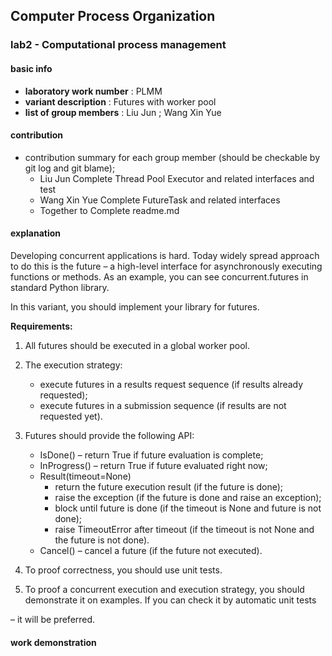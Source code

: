 ## Computer Process Organization

### lab2 - Computational process management

#### basic info

* **laboratory work number** : PLMM
* **variant description** :  Futures with worker pool
* **list of group members** : Liu Jun ; Wang Xin Yue

#### contribution

* contribution summary for each group member (should be checkable by git log and git blame);
  - Liu Jun Complete Thread Pool Executor and related interfaces and test
  - Wang Xin Yue Complete FutureTask and related interfaces
  - Together to  Complete readme.md

#### explanation 

Developing concurrent applications is hard. Today widely spread approach to do this is the future – a high-level interface for asynchronously executing functions or methods. As an example, you can see concurrent.futures in standard Python library.

In this variant, you should implement your library for futures.

**Requirements:**

1. All futures should be executed in a global worker pool.

2. The execution strategy:

   - execute futures in a results request sequence (if results already requested);
   - execute futures in a submission sequence (if results are not requested yet).
3. Futures should provide the following API:
   - IsDone() – return True if future evaluation is complete; 
   - InProgress() – return True if future evaluated right now;
   - Result(timeout=None)
     - return the future execution result (if the future is done); 
     - raise the exception (if the future is done and raise an exception); 
     - block until future is done (if the timeout is None and future is not done);
     - raise TimeoutError after timeout (if the timeout is not None and the future is not done). 
    - Cancel() – cancel a future (if the future not executed).
4. To proof correctness, you should use unit tests.

5. To proof a concurrent execution and execution strategy, you should demonstrate it on examples. If you can check it by automatic unit tests

– it will be preferred.

#### work demonstration 